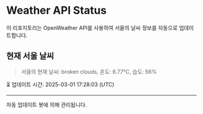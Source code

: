 
# Weather API Status

이 리포지토리는 OpenWeather API를 사용하여 서울의 날씨 정보를 자동으로 업데이트합니다.

## 현재 서울 날씨
> 서울의 현재 날씨: broken clouds, 온도: 6.77°C, 습도: 56%

⏳ 업데이트 시간: 2025-03-01 17:28:03 (UTC)

---
자동 업데이트 봇에 의해 관리됩니다.
